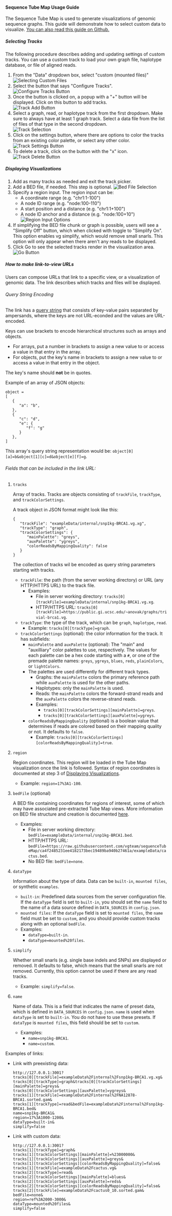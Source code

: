 #### Sequence Tube Map Usage Guide
The Sequence Tube Map is used to generate visualizations of genomic sequence graphs. This guide will demonstrate how to select custom data to visualize. [You can also read this guide on Github.](https://github.com/vgteam/sequenceTubeMap/blob/master/public/help/help.md)


##### Selecting Tracks
The following procedure describes adding and updating settings of custom tracks. You can use a custom track to load your own graph file, haplotype database, or file of aligned reads.

1. From the "Data" dropdown box, select "custom (mounted files)"  
![Selecting Custom Files](helpGuideImages/img1.png)  
2. Select the button that says "Configure Tracks".  
![Configure Tracks Button](helpGuideImages/img2.png)
3. Once the button is clicked on, a popup with a "+" button will be displayed. Click on this button to add tracks.  
![Track Add Button](helpGuideImages/img3.png)  
4. Select a graph, read, or haplotype track from the first dropdown. Make sure to always have at least 1 graph track. Select a data file from the list of files of that type in the second dropdown.  
![Track Selection](helpGuideImages/img4.png)  
5. Click on the settings button, where there are options to color the tracks from an existing color palette, or select any other color.  
![Track Settings Button](helpGuideImages/img5.png)  
7. To delete a track, click on the button with the "x" icon.  
![Track Delete Button](helpGuideImages/img6.png)

##### Displaying Visualizations
1. Add as many tracks as needed and exit the track picker. 
2. Add a BED file, if needed. This step is optional.
![Bed File Selection](helpGuideImages/img7.png)
3. Specify a region input. The region input can be:
   * A coordinate range (e.g. "chr1:1-100")
   * A node ID range (e.g. "node:100-110")
   * A start position and a distance (e.g. "chr1:1+100")
   * A node ID anchor and a distance (e.g. "node:100+10")
![Region Input Options](helpGuideImages/img8.png)
4. If simplifying the BED file chunk or graph is possible, users will see a "Simplify Off" button, which when clicked with toggle to "Simplify On". This option enables vg simplify, which would remove small snarls. This option will only appear when there aren't any reads to be displayed. 
5. Click Go to see the selected tracks render in the visualization area.
![Go Button](helpGuideImages/img9.png)

##### How to make link-to-view URLs
Users can compose URLs that link to a specific view, or a visualization of genomic data. The link describes which tracks and files will be displayed. 

###### Query String Encoding
The link has a [query string](https://en.wikipedia.org/wiki/Query_string#Structure) that consists of key-value pairs separated by ampersands, where the keys are not URL-econded and the values are URL-encoded. 

Keys can use brackets to encode hierarchical structures such as arrays and objects. 
   * For arrays, put a number in brackets to assign a new value to or access a value in that entry in the array.
   * For objects, put the key's name in brackets to assign a new value to or access a value in that entry in the object. 

The key's name should **not** be in quotes.

Example of an array of JSON objects: 
```
object = 
[
   {
      "a": "b",
   }, 
   {
      "c": "d",
      "e": {
         "f": "g"
      }
   }, 
]
```

This array's query string representation would be: `object[0][a]=b&object[1][c]=d&object[e][f]=g`.


###### Fields that can be included in the link URL:
1. `tracks` 

   Array of tracks. Tracks are objects consisting of `trackFile`, `trackType`, and `trackColorSettings`.

   A track object in JSON format might look like this:
   ```
   {
      "trackFile": "exampleData/internal/snp1kg-BRCA1.vg.xg",
      "trackType": "graph",
      "trackColorSettings": {
         "mainPalette": "greys",
         "auxPalette": "ygreys",
         "colorReadsByMappingQuality": false
      }
   }
   ```

   The collection of tracks wil be encoded as query string parameters starting with tracks.

   * `trackFile`: the path (from the server working directory) or URL (any HTTP/HTTPS URL) to the track file. 
     * Examples:
         * File in server working directory: `tracks[0][trackFile]=exampleData/internal/snp1kg-BRCA1.vg.xg`.
         * HTTP/HTTPS URL: `tracks[0][trackFile]=https://public.gi.ucsc.edu/~anovak/graphs/trivial-brca1.vg`.
   * `trackType`: the type of the track, which can be `graph`, `haplotype`, `read`.
      * Example: `tracks[0][trackType]=graph`.
   * `trackColorSettings` (optional): the color information for the track. It has subfields:
      * `mainPalette` and `auxPalette` (optional): The "main" and "auxilliary" color palettes to use, respectively. The values for each palette can be a hex code starting with a `#`, or one of the premade palette names: `greys`, `ygreys`, `blues`, `reds`, `plainColors`, or `lightColors`.
      * The palettes are used differently for different track types.
         * Graphs: the `mainPalette` colors the primary reference path while `auxPalette` is used for the other paths. 
         * Haplotypes: only the `mainPalette` is used. 
         * Reads: the `mainPalette` colors the forward-strand reads and the `auxPalette` colors the reverse-strand reads. 
         * Examples:
            * `tracks[0][trackColorSettings][mainPalette]=greys`.
            * `tracks[0][trackColorSettings][auxPalette]=ygreys`.
      * `colorReadsByMappingQuality` (optional) is a boolean value that determines if reads are colored based on their mapping quality or not. It defaults to `false`. 
         * Example: `tracks[0][trackColorSettings][colorReadsByMappingQuality]=true`.
   

2. `region`

   Region coordinates. This region will be loaded in the Tube Map visualization once the link is followed. Syntax of region coordinates is documented at step 3 of
   [Displaying Visualizations](#displaying-visualizations). 
      * Example: `region=17%3A1-100`.


3. `bedFile` (optional)

   A BED file containing coordinates for regions of interest, some of which may have associated pre-extracted Tube Map views. More information on BED file structure and creation is documented [here](https://github.com/vgteam/sequenceTubeMap?tab=readme-ov-file#preparing-subgraphs-in-advance). 
   * Examples:
      * File in server working directory: `bedFile=exampleData/internal/snp1kg-BRCA1.bed`.
      * HTTP/HTTPS URL: `bedFile=https://raw.githubusercontent.com/vgteam/sequenceTubeMap/ca4f2485231ee4182173bec19489ba940b27461a/exampleData/cactus.bed`.
      * No BED file: `bedFile=none`.
   
4. `dataType`

   Information about the type of data. Data can be `built-in`, `mounted files`, or synthetic `examples`.
      * `built-in`: Predefined data sources from the server configuration file. If the `dataType` field is set to `built-in`, you should set the `name` field to the name of a data source defined in `DATA_SOURCES` in `config.json`.
      * `mounted files`: If the `dataType` field is set to `mounted files`, the `name` field must be set to `custom`, and you should provide custom tracks along with an optional `bedFile`.
      * Examples: 
         * `dataType=built-in`.
         * `dataType=mounted%20files`.

5. `simplify`

   Whether small snarls (e.g. single base indels and SNPs) are displayed or removed. It defaults to false, which means that the small snarls are not removed. Currently, this option cannot be used if there are any read tracks.
      * Example: `simplify=false`.

6. `name` 

   Name of data. This is a field that indicates the name of preset data, which is defined in `DATA_SOURCES` in `config.json`. `name` is used when `dataType` is set to `built-in`. You do not have to use these presets. If `dataType` is `mounted files`, this field should be set to `custom`.
      * Examples:
         * `name=snp1kg-BRCA1`.
         * `name=custom`.


Examples of links:
   * Link with preexisting data: 
      ```
      http://127.0.0.1:3001?
      tracks[0][trackFile]=exampleData%2Finternal%2Fsnp1kg-BRCA1.vg.xg&
      tracks[0][trackType]=graph&tracks[0][trackColorSettings][mainPalette]=greys&
      tracks[0][trackColorSettings][auxPalette]=ygreys&
      tracks[1][trackFile]=exampleData%2Finternal%2FNA12878-BRCA1.sorted.gam&
      tracks[1][trackType]=read&bedFile=exampleData%2Finternal%2Fsnp1kg-BRCA1.bed&
      name=snp1kg-BRCA1&
      region=17%3A1000-1200&
      dataType=built-in&
      simplify=false
      ```
   * Link with custom data: 
      ```
      http://127.0.0.1:3001?
      tracks[1][trackType]=graph&
      tracks[1][trackColorSettings][mainPalette]=%23000000&
      tracks[1][trackColorSettings][auxPalette]=greys&
      tracks[1][trackColorSettings][colorReadsByMappingQuality]=false&
      tracks[1][trackFile]=exampleData%2Fcactus.vg&
      tracks[2][trackType]=read&
      tracks[2][trackColorSettings][mainPalette]=blues&
      tracks[2][trackColorSettings][auxPalette]=reds&
      tracks[2][trackColorSettings][colorReadsByMappingQuality]=false&
      tracks[2][trackFile]=exampleData%2Fcactus0_10.sorted.gam&
      bedFile=none&
      region=ref%3A2000-3000&
      dataType=mounted%20files&
      simplify=false
      ```